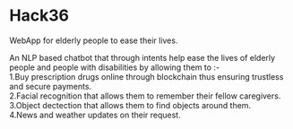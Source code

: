 # Hack36  

WebApp for elderly people to ease their lives.  

An NLP based chatbot that through intents help ease the lives of elderly people and people with disabilities by allowing them to :-  
1.Buy prescription drugs online through blockchain thus ensuring trustless and secure payments.  
2.Facial recognition that allows them to remember their fellow caregivers.  
3.Object dectection that allows them to find objects around them.  
4.News and weather updates on their request.  

